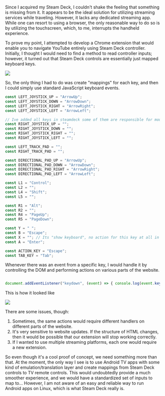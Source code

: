 Since I acquired my Steam Deck, I couldn't shake the feeling that something is missing from it. It appears to be the ideal solution for utilizing streaming services while traveling. However, it lacks any dedicated streaming app. While one can resort to using a browser, the only reasonable way to do so is by utilizing the touchscreen, which, to me, interrupts the handheld experience.

To prove my point, I attempted to develop a Chrome extension that would enable you to navigate YouTube entirely using Steam Deck controller. Initially, I thought I would need to find a method to read controller inputs; however, it turned out that Steam Deck controls are essentially just mapped keyboard keys.

<img src="https://cms.filipizydorczyk.pl/api/v1/media/Steamdeck layout.png">

So, the only thing I had to do was create "mappings" for each key, and then I could simply use standard JavaScript keyboard events.

```js
const LEFT_JOYSTICK_UP = "ArrowUp";
const LEFT_JOYSTICK_DOWN = "ArrowDown";
const LEFT_JOYSTICK_RIGHT = "ArrowRight";
const LEFT_JOYSTICK_LEFT = "ArrowLeft";

// Ive added all keys in steamdeck some of them are responsible for mouse so I left them empty
const RIGHT_JOYSTICK_UP = "";
const RIGHT_JOYSTICK_DOWN = "";
const RIGHT_JOYSTICK_RIGHT = "";
const RIGHT_JOYSTICK_LEFT = "";

const LEFT_TRACK_PAD = "";
const RIGHT_TRACK_PAD = "";

const DIRECTIONAL_PAD_UP = "ArrowUp";
const DIRECTIONAL_PAD_DOWN = "ArrowDown";
const DIRECTIONAL_PAD_RIGHT = "ArrowRight";
const DIRECTIONAL_PAD_LEFT = "ArrowLeft";

const L1 = "Control";
const L2 = "";
const L4 = "Shift";
const L5 = "";

const R1 = "Alt";
const R2 = "";
const R4 = "PageUp";
const R5 = "PageDown";

const Y = " ";
const B = "Escape";
const X = ""; // Its "show keyboard", no action for this key at all in browser
const A = "Enter";

const ACTION_KEY = "Escape";
const TAB_KEY = "Tab";
```

Whenever there was an event from a specific key, I would handle it by controlling the DOM and performing actions on various parts of the website.

```js

document.addEventListener("keydown", (event) => { console.log(event.key) });

```

This is how it looked like

<img src="https://cms.filipizydorczyk.pl/api/v1/media/Steamdeck YT.gif">

There are some issues, though:
1. Sometimes, the same actions would require different handlers on different parts of the website.
2. It's very sensitive to website updates. If the structure of HTML changes, then it would be possible that our extension will stop working correctly.
3. If I wanted to use multiple streaming platforms, each one would require a new extension.

So even though it's a cool proof of concept, we need something more than that. At the moment, the only way I see is to use Android TV apps with some kind of emulation/translation layer and create mappings from Steam Deck controls to TV remote controls. This would undoubtedly provide a much smoother experience, and we would have a standardized set of inputs to map to... However, I am not aware of an easy and reliable way to run Android apps on Linux, which is what Steam Deck really is.
